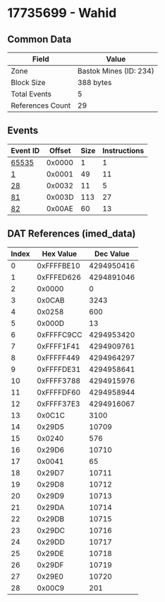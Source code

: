 # 17735699 - Wahid

## Common Data

| Field            | Value                  |
|------------------|------------------------|
| Zone             | Bastok Mines (ID: 234) |
| Block Size       | 388 bytes              |
| Total Events     | 5                      |
| References Count | 29                     |

## Events

| Event ID            | Offset   |   Size |   Instructions |
|---------------------|----------|--------|----------------|
| [65535](./65535.md) | 0x0000   |      1 |              1 |
| [1](./1.md)         | 0x0001   |     49 |             11 |
| [28](./28.md)       | 0x0032   |     11 |              5 |
| [81](./81.md)       | 0x003D   |    113 |             27 |
| [82](./82.md)       | 0x00AE   |     60 |             13 |

## DAT References (imed_data)

|   Index | Hex Value   |   Dec Value |
|---------|-------------|-------------|
|       0 | 0xFFFFBE10  |  4294950416 |
|       1 | 0xFFFED626  |  4294891046 |
|       2 | 0x0000      |           0 |
|       3 | 0x0CAB      |        3243 |
|       4 | 0x0258      |         600 |
|       5 | 0x000D      |          13 |
|       6 | 0xFFFFC9CC  |  4294953420 |
|       7 | 0xFFFF1F41  |  4294909761 |
|       8 | 0xFFFFF449  |  4294964297 |
|       9 | 0xFFFFDE31  |  4294958641 |
|      10 | 0xFFFF3788  |  4294915976 |
|      11 | 0xFFFFDF60  |  4294958944 |
|      12 | 0xFFFF37E3  |  4294916067 |
|      13 | 0x0C1C      |        3100 |
|      14 | 0x29D5      |       10709 |
|      15 | 0x0240      |         576 |
|      16 | 0x29D6      |       10710 |
|      17 | 0x0041      |          65 |
|      18 | 0x29D7      |       10711 |
|      19 | 0x29D8      |       10712 |
|      20 | 0x29D9      |       10713 |
|      21 | 0x29DA      |       10714 |
|      22 | 0x29DB      |       10715 |
|      23 | 0x29DC      |       10716 |
|      24 | 0x29DD      |       10717 |
|      25 | 0x29DE      |       10718 |
|      26 | 0x29DF      |       10719 |
|      27 | 0x29E0      |       10720 |
|      28 | 0x00C9      |         201 |
